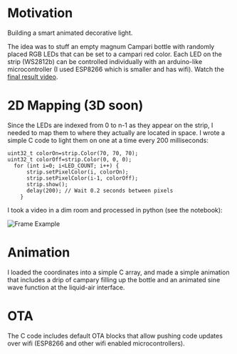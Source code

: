 # Motivation
Building a smart animated decorative light. 

The idea was to stuff an empty magnum Campari bottle with randomly placed RGB LEDs that can be set to a campari red color. Each LED on the strip (WS2812b) can be controlled individually with an arduino-like microcontroller (I used ESP8266 which is smaller and has wifi). 
Watch the [final result video](https://github.com/orr161/MappedNeopixelAnimatedLight/raw/main/exampleCampariLight.mp4).


# 2D Mapping (3D soon)
Since the LEDs are indexed from 0 to n-1 as they appear on the strip, I needed to map them to where they actually are located in space. I wrote a simple C code to light them on one at a time every 200 milliseconds:

```
uint32_t colorOn=strip.Color(70, 70, 70);
uint32_t colorOff=strip.Color(0, 0, 0);
  for (int i=0; i<LED_COUNT; i++) {
      strip.setPixelColor(i, colorOn);
      strip.setPixelColor(i-1, colorOff);
      strip.show();
      delay(200); // Wait 0.2 seconds between pixels
    }
```

I took a video in a dim room and processed in python (see  the notebook):

![Frame Example](https://raw.githubusercontent.com/orr161/MappedNeopixelAnimatedLight/main/Mapping.png)

# Animation
I loaded the coordinates into a simple C array, and made a simple animation that includes a drip of campary filling up the bottle and an animated sine wave function at the liquid-air interface. 

# OTA 
The C code includes default OTA blocks that allow pushing code updates over wifi (ESP8266 and other wifi enabled microcontrollers).

